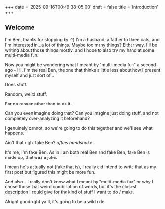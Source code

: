 +++
date = '2025-09-16T00:49:38-05:00'
draft = false
title = 'Introduction'
+++
## Welcome
I'm Ben, thanks for stopping by :^)
I'm a husband, a father to three cats, and I'm interested in...a lot of things. Maybe too many things?
Either way, I'll be writing about those things mostly, and I hope to also try my hand at some multi-media fun.

Now you might be wondering what I meant by "multi-media fun" a second ago - Hi, I'm the real Ben, the one that thinks 
a little less about how I present myself and just sort of...

Does stuff.

Random, weird stuff.

For no reason other than to do it.

Can you even imagine doing that? Can you imagine just doing stuff, and not completely over-analyzing it beforehand?

I genuinely cannot, so we're going to do this together and we'll see what happens.

Ain't that right fake Ben? *offers handshake*



It's me, I'm fake Ben. As in I am both real Ben and fake Ben, fake Ben is made up, that was a joke.

I mean he's actually not (fake that is), I really did intend to write that as my first post but figured this might be more fun.

And also - I really don't know what I meant by "multi-media fun" or why I chose those that weird combination of words, but it's
the closest description I could give for the kind of stuff I want to do / make.

Alright goodnight ya'll, it's going to be a wild ride.
